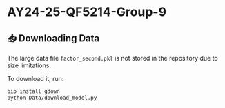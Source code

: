 # AY24-25-QF5214-Group-9
## 📥 Downloading Data

The large data file `factor_second.pkl` is not stored in the repository due to size limitations.

To download it, run:

```bash
pip install gdown
python Data/download_model.py
